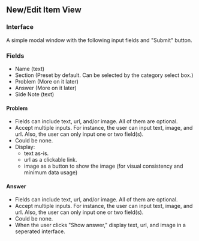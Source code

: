 ## New/Edit Item View
### Interface
A simple modal window with the following input fields and "Submit" button.

### Fields
- Name (text)
- Section (Preset by default. Can be selected by the category select box.)
- Problem (More on it later)
- Answer (More on it later)
- Side Note (text)
#### Problem
- Fields can include text, url, and/or image. All of them are optional.
- Accept multiple inputs. For instance, the user can input text, image, and url. Also, the user can only input one or two field(s).
- Could be none.
- Display:
	- text as-is.
	- url as a clickable link.
	- image as a button to show the image (for visual consistency and minimum data usage)

#### Answer
- Fields can include text, url, and/or image. All of them are optional.
- Accept multiple inputs. For instance, the user can input text, image, and url. Also, the user can only input one or two field(s).
- Could be none.
- When the user clicks "Show answer," display text, url, and image in a seperated interface.
